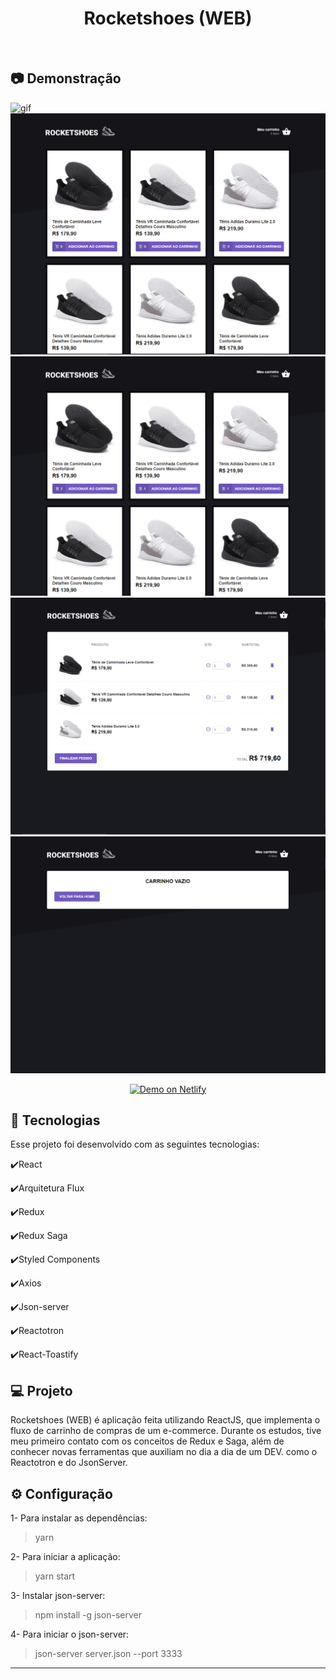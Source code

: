 <h1 align="center">
    Rocketshoes (WEB)
</h1>

<br>

## :camera: Demonstração

![gif](github/Rocketshoes.gif)
![png1](github/1.PNG)
![png2](github/2.PNG)
![png3](github/3.PNG)
![png4](github/4.PNG)

<p align="center">
  <a href="https://rocketshoesapc.netlify.com/" target="_blank">
    <img alt="Demo on Netlify" src="https://res.cloudinary.com/lukemorales/image/upload/v1563043495/readme_logos/demo_on_netlify_bbuvjz.png">
  </a>
</p>

## :rocket: Tecnologias

Esse projeto foi desenvolvido com as seguintes tecnologias:

✔️React

✔️Arquitetura Flux

✔️Redux

✔️Redux Saga

✔️Styled Components

✔️Axios

✔️Json-server

✔️Reactotron

✔️React-Toastify


## 💻 Projeto

Rocketshoes (WEB) é aplicação feita utilizando ReactJS, que implementa o fluxo de carrinho de compras de um e-commerce. Durante os estudos, tive meu primeiro contato com os conceitos de Redux e Saga, além de conhecer novas ferramentas que auxiliam no dia a dia de um DEV. como o Reactotron e do JsonServer.

## ⚙ Configuração

1- Para instalar as dependências:
> yarn

2- Para iniciar a aplicação:
> yarn start

3- Instalar json-server:
> npm install -g json-server

4- Para iniciar o json-server:
> json-server server.json --port 3333

---

